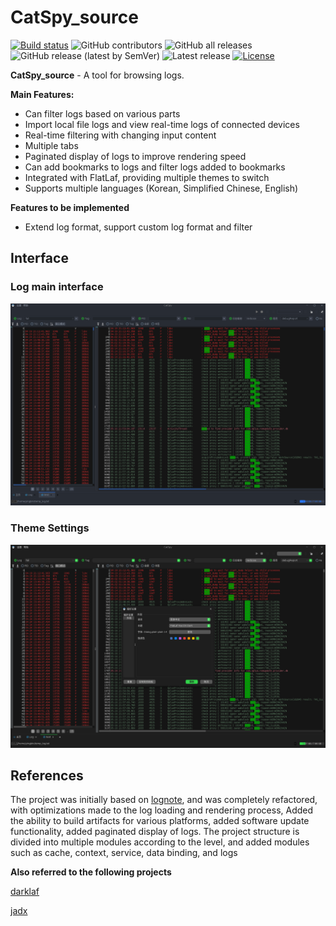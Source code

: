# CatSpy_source

[![Build status](https://github.com/Gegenbauer/CatSpy_source/workflows/Build/badge.svg)](https://github.com/Gegenbauer/CatSpy_source/actions?query=workflow%3ABuild)
![GitHub contributors](https://img.shields.io/github/contributors/Gegenbauer/CatSpy_source)
![GitHub all releases](https://img.shields.io/github/downloads/Gegenbauer/CatSpy_source/total)
![GitHub release (latest by SemVer)](https://img.shields.io/github/downloads/Gegenbauer/CatSpy_source/latest/total)
![Latest release](https://img.shields.io/github/release/Gegenbauer/CatSpy_source.svg)
[![License](http://img.shields.io/:license-apache-blue.svg)](http://www.apache.org/licenses/LICENSE-2.0.html)

**CatSpy_source** - A tool for browsing logs.

**Main Features:**
- Can filter logs based on various parts
- Import local file logs and view real-time logs of connected devices
- Real-time filtering with changing input content
- Multiple tabs
- Paginated display of logs to improve rendering speed
- Can add bookmarks to logs and filter logs added to bookmarks
- Integrated with FlatLaf, providing multiple themes to switch
- Supports multiple languages (Korean, Simplified Chinese, English)

**Features to be implemented**
- Extend log format, support custom log format and filter

## Interface
### Log main interface
![log_main_interface.png](pic%2Flog_main_interface.png)

### Theme Settings
![theme_configuration.png](pic%2Ftheme_configuration.png)

## References
The project was initially based on [lognote](https://github.com/cdcsgit/lognote), and was completely refactored, with optimizations made to the log loading and rendering process,
Added the ability to build artifacts for various platforms, added software update functionality, added paginated display of logs.
The project structure is divided into multiple modules according to the level, and added modules such as cache, context, service, data binding, and logs

**Also referred to the following projects**

[darklaf](https://github.com/weisJ/darklaf)

[jadx](https://github.com/skylot/jadx)